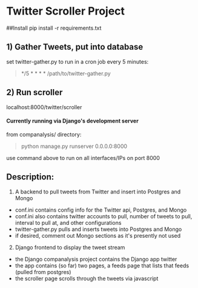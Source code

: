 # Twitter Scroller Project

##Install
pip install -r requirements.txt

## 1) Gather Tweets, put into database
set twitter-gather.py to run in a cron job every 5 minutes:
>*/5 * * * * /path/to/twitter-gather.py
## 2) Run scroller
localhost:8000/twitter/scroller
#### Currently running via Django's development server
from companalysis/ directory:
>python manage.py runserver 0.0.0.0:8000
> 
use command above to run on all interfaces/IPs on port 8000
## Description: 

1) A backend to pull tweets from Twitter and insert into Postgres and Mongo
- conf.ini contains config info for the Twitter api, Postgres, and Mongo
- conf.ini also contains twitter accounts to pull, number of tweets to pull, interval to pull at, and other configurations
- twitter-gather.py pulls and inserts tweets into Postgres and Mongo
- if desired, comment out Mongo sections as it's presently not used

2) Django frontend to display the tweet stream 
- the Django companalysis project contains the Django app twitter
- the app contains (so far) two pages, a feeds page that lists that feeds (pulled from postgres)
- the scroller page scrolls through the tweets via javascript

